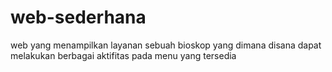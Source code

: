 # web-sederhana
web yang menampilkan layanan sebuah bioskop yang dimana disana dapat melakukan berbagai aktifitas pada menu yang tersedia
